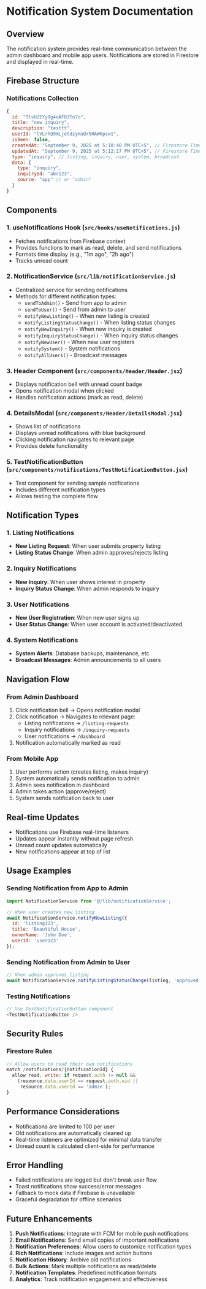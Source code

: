 # Notification System Documentation

## Overview
The notification system provides real-time communication between the admin dashboard and mobile app users. Notifications are stored in Firestore and displayed in real-time.

## Firebase Structure

### Notifications Collection
```javascript
{
  id: "TlvU2EYy9g4oAFD3To7o",
  title: "new inquiry",
  description: "testtt", 
  userId: "lVLrhQ9mLjetdzyHaQr5HAWKpsw1",
  isSeen: false,
  createdAt: "September 9, 2025 at 5:10:40 PM UTC+5", // Firestore Timestamp
  updatedAt: "September 9, 2025 at 5:12:17 PM UTC+5", // Firestore Timestamp
  type: "inquiry", // listing, inquiry, user, system, broadcast
  data: {
    type: "inquiry",
    inquiryId: "abc123",
    source: "app" // or "admin"
  }
}
```

## Components

### 1. useNotifications Hook (`src/hooks/useNotifications.js`)
- Fetches notifications from Firebase context
- Provides functions to mark as read, delete, and send notifications
- Formats time display (e.g., "1m ago", "2h ago")
- Tracks unread count

### 2. NotificationService (`src/lib/notificationService.js`)
- Centralized service for sending notifications
- Methods for different notification types:
  - `sendToAdmin()` - Send from app to admin
  - `sendToUser()` - Send from admin to user
  - `notifyNewListing()` - When new listing is created
  - `notifyListingStatusChange()` - When listing status changes
  - `notifyNewInquiry()` - When new inquiry is created
  - `notifyInquiryStatusChange()` - When inquiry status changes
  - `notifyNewUser()` - When new user registers
  - `notifySystem()` - System notifications
  - `notifyAllUsers()` - Broadcast messages

### 3. Header Component (`src/components/Header/Header.jsx`)
- Displays notification bell with unread count badge
- Opens notification modal when clicked
- Handles notification actions (mark as read, delete)

### 4. DetailsModal (`src/components/Header/DetailsModal.jsx`)
- Shows list of notifications
- Displays unread notifications with blue background
- Clicking notification navigates to relevant page
- Provides delete functionality

### 5. TestNotificationButton (`src/components/notifications/TestNotificationButton.jsx`)
- Test component for sending sample notifications
- Includes different notification types
- Allows testing the complete flow

## Notification Types

### 1. Listing Notifications
- **New Listing Request**: When user submits property listing
- **Listing Status Change**: When admin approves/rejects listing

### 2. Inquiry Notifications  
- **New Inquiry**: When user shows interest in property
- **Inquiry Status Change**: When admin responds to inquiry

### 3. User Notifications
- **New User Registration**: When new user signs up
- **User Status Change**: When user account is activated/deactivated

### 4. System Notifications
- **System Alerts**: Database backups, maintenance, etc.
- **Broadcast Messages**: Admin announcements to all users

## Navigation Flow

### From Admin Dashboard
1. Click notification bell → Opens notification modal
2. Click notification → Navigates to relevant page:
   - Listing notifications → `/listing-requests`
   - Inquiry notifications → `/inquiry-requests` 
   - User notifications → `/dashboard`
3. Notification automatically marked as read

### From Mobile App
1. User performs action (creates listing, makes inquiry)
2. System automatically sends notification to admin
3. Admin sees notification in dashboard
4. Admin takes action (approve/reject)
5. System sends notification back to user

## Real-time Updates

- Notifications use Firebase real-time listeners
- Updates appear instantly without page refresh
- Unread count updates automatically
- New notifications appear at top of list

## Usage Examples

### Sending Notification from App to Admin
```javascript
import NotificationService from '@/lib/notificationService';

// When user creates new listing
await NotificationService.notifyNewListing({
  id: 'listing123',
  title: 'Beautiful House',
  ownerName: 'John Doe',
  userId: 'user123'
});
```

### Sending Notification from Admin to User
```javascript
// When admin approves listing
await NotificationService.notifyListingStatusChange(listing, 'approved');
```

### Testing Notifications
```javascript
// Use TestNotificationButton component
<TestNotificationButton />
```

## Security Rules

### Firestore Rules
```javascript
// Allow users to read their own notifications
match /notifications/{notificationId} {
  allow read, write: if request.auth != null && 
    (resource.data.userId == request.auth.uid || 
     resource.data.userId == 'admin');
}
```

## Performance Considerations

- Notifications are limited to 100 per user
- Old notifications are automatically cleaned up
- Real-time listeners are optimized for minimal data transfer
- Unread count is calculated client-side for performance

## Error Handling

- Failed notifications are logged but don't break user flow
- Toast notifications show success/error messages
- Fallback to mock data if Firebase is unavailable
- Graceful degradation for offline scenarios

## Future Enhancements

1. **Push Notifications**: Integrate with FCM for mobile push notifications
2. **Email Notifications**: Send email copies of important notifications
3. **Notification Preferences**: Allow users to customize notification types
4. **Rich Notifications**: Include images and action buttons
5. **Notification History**: Archive old notifications
6. **Bulk Actions**: Mark multiple notifications as read/delete
7. **Notification Templates**: Predefined notification formats
8. **Analytics**: Track notification engagement and effectiveness
